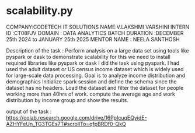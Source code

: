 # scalability.py

COMPANY:CODETECH IT SOLUTIONS 
NAME:V.LAKSHMI VARSHINI 
INTERN ID :CT08FJV 
DOMAIN : DATA ANALYTICS 
BATCH DURATION :DECEMBER 25th 2024 to JANUARY 25th 2025 
MENTOR NAME : NEELA SANTHOSH

Description of the task :
Perform analysis on a large data set using tools like pyspark or dask to demonstrate scalability
 for this we need to install required libraries like pyspark or dask
 I did the task using pyspark.
 I had used the adult dataset or US census income dataset which is widely used for large-scale data processing.
 Goal is to analyze income distribution and demographics
 Initialize spark session and define the schema since the dataset has no headers.
 Load the dataset and filter the dataset for people working more than 40hrs of work.
 compute the average age and work distribution by income group and show the results.

output of the task :
 https://colab.research.google.com/drive/16PpIcuqEQyidE-AZHYFeUn_TG3TGEs7T#scrollTo=qfpBRDf0-QkQ
